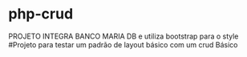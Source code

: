 # php-crud
PROJETO INTEGRA BANCO MARIA DB e utiliza bootstrap para o style
#Projeto para testar um padrão de layout básico com um crud  Básico  
